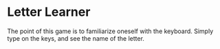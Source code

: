 # Letter Learner
The point of this game is to familiarize oneself with the keyboard. Simply type on the keys, and see the name of the letter.